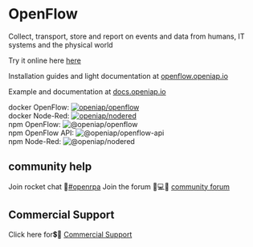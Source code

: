 # OpenFlow
Collect, transport, store and report on events and data from humans, IT systems and the physical world

Try it online here [here](https://app.openiap.io/)

Installation guides and light documentation at [openflow.openiap.io](https://openflow.openiap.io/) 

Example and documentation at [docs.openiap.io](https://docs.openiap.io)

docker OpenFlow: [![openiap/openflow](https://img.shields.io/docker/pulls/openiap/openflow?style=social)](https://hub.docker.com/r/openiap/openflow)\
docker Node-Red: [![openiap/nodered](https://img.shields.io/docker/pulls/openiap/nodered?style=social)](https://hub.docker.com/r/openiap/nodered)\
npm OpenFlow: ![@openiap/openflow](https://badges.weareopensource.me:/npm/dt/@openiap/openflow?style=social)\
npm OpenFlow API: ![@openiap/openflow-api](https://badges.weareopensource.me:/npm/dt/@openiap/openflow-api?style=social)\
npm Node-Red: ![@openiap/nodered](https://badges.weareopensource.me:/npm/dt/@openiap/nodered?style=social)

## **community help**
Join rocket chat 💬[#openrpa](https://rocket.openiap.io/)
Join the forum 🤷💻🤦 [community forum](https://bb.openiap.io/)

## **Commercial Support**
Click here for💲🤷 [Commercial Support](https://openiap.io/)
